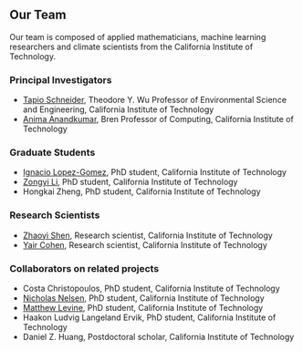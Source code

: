 ## Our Team

Our team is composed of applied mathematicians, machine learning researchers and climate scientists from the California Institute of Technology.

### Principal Investigators

- [Tapio Schneider](https://climate-dynamics.org/people/tapio-schneider/), Theodore Y. Wu Professor of Environmental Science and Engineering, California Institute of Technology
- [Anima Anandkumar](http://tensorlab.cms.caltech.edu/users/anima/), Bren Professor of Computing, California Institute of Technology

### Graduate Students

- [Ignacio Lopez-Gomez](https://ilopezgp.github.io), PhD student, California Institute of Technology
- [Zongyi Li](https://zongyi-li.github.io), PhD student, California Institute of Technology
- Hongkai Zheng, PhD student, California Institute of Technology

### Research Scientists

- [Zhaoyi Shen](https://szy21.github.io), Research scientist, California Institute of Technology
- [Yair Cohen](https://climate-dynamics.org/people/ycohen/), Research scientist, California Institute of Technology

### Collaborators on related projects

- Costa Christopoulos, PhD student, California Institute of Technology
- [Nicholas Nelsen](https://www.nicholashnelsen.com), PhD student, California Institute of Technology
- [Matthew Levine](https://mattlevine.netlify.app), PhD student, California Institute of Technology
- Haakon Ludvig Langeland Ervik, PhD student, California Institute of Technology
- Daniel Z. Huang, Postdoctoral scholar, California Institute of Technology
